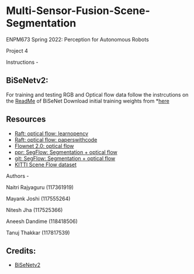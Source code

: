 # Multi-Sensor-Fusion-Scene-Segmentation

ENPM673 Spring 2022: Perception for Autonomous Robots

Project 4




Instructions -
## BiSeNetv2:
For training and testing RGB and Optical flow data follow the instrcutions on the [ReadMe](https://github.com/mjoshi07/Multi-Sensor-Fusion-Scene-Segmentation/blob/main/BiSeNetv2/README.md) of BiSeNet
Download initial training weights from *[here](https://drive.google.com/drive/u/1/folders/1w87XoWLIBTSaBTYX3oaYEoLD2VsUeKmu)

## Resources
* [Raft: optical flow: learnopencv](https://learnopencv.com/optical-flow-using-deep-learning-raft/)
* [Raft: optical flow: paperswithcode](https://paperswithcode.com/paper/raft-recurrent-all-pairs-field-transforms-for)
* [Flownet 2.0: optical flow](https://paperswithcode.com/paper/flownet-20-evolution-of-optical-flow)
* [ppr: SegFlow: Segmentation + optical flow](https://openreview.net/forum?id=BJW4mWGdbr)
* [git: SegFlow: Segmentation + optical flow](https://github.com/JingchunCheng/SegFlow)
* [KITTI Scene Flow dataset](http://www.cvlibs.net/datasets/kitti/eval_scene_flow.php)


Authors -

Naitri Rajyaguru (117361919)

Mayank Joshi (117555264)

Nitesh Jha (117525366)

Aneesh Dandime (118418506)

Tanuj Thakkar (117817539)

## Credits:
* [BiSeNetv2]( https://github.com/AmrElsersy/PointPainting/tree/master/BiSeNetv2)
